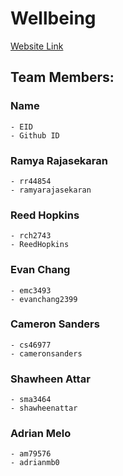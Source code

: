 
# Wellbeing

[Website Link](wellbeingeating.com)

## Team Members:
### Name
	- EID 
	- Github ID

### Ramya Rajasekaran 
    - rr44854 
    - ramyarajasekaran
### Reed Hopkins 
    - rch2743 
    - ReedHopkins
### Evan Chang 
    - emc3493 
    - evanchang2399
### Cameron Sanders 
    - cs46977 
    - cameronsanders
### Shawheen Attar 
    - sma3464 
    - shawheenattar
### Adrian Melo 
    - am79576 
    - adrianmb0
